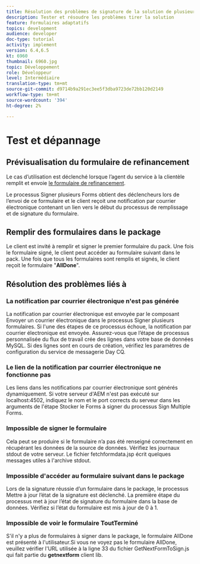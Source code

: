 ```yaml
---
title: Résolution des problèmes de signature de la solution de plusieurs Documents
description: Tester et résoudre les problèmes tirer la solution
feature: Formulaires adaptatifs
topics: development
audience: developer
doc-type: tutorial
activity: implement
version: 6.4,6.5
kt: 6960
thumbnail: 6960.jpg
topic: Développement
role: Développeur
level: Intermédiaire
translation-type: tm+mt
source-git-commit: d9714b9a291ec3ee5f3dba9723de72bb120d2149
workflow-type: tm+mt
source-wordcount: '394'
ht-degree: 2%

---
```



# Test et dépannage


## Prévisualisation du formulaire de refinancement

Le cas d’utilisation est déclenché lorsque l’agent du service à la clientèle remplit et envoie [le formulaire de refinancement](http://localhost:4502/content/dam/formsanddocuments/formsandsigndemo/refinanceform/jcr:content?wcmmode=disabled).

Le processus Signer plusieurs Forms obtient des déclencheurs lors de l’envoi de ce formulaire et le client reçoit une notification par courrier électronique contenant un lien vers le début du processus de remplissage et de signature du formulaire.

## Remplir des formulaires dans le package

Le client est invité à remplir et signer le premier formulaire du pack. Une fois le formulaire signé, le client peut accéder au formulaire suivant dans le pack. Une fois que tous les formulaires sont remplis et signés, le client reçoit le formulaire &quot;**AllDone**&quot;.

## Résolution des problèmes liés à

### La notification par courrier électronique n&#39;est pas générée

La notification par courrier électronique est envoyée par le composant Envoyer un courrier électronique dans le processus Signer plusieurs formulaires. Si l&#39;une des étapes de ce processus échoue, la notification par courrier électronique est envoyée. Assurez-vous que l’étape de processus personnalisée du flux de travail crée des lignes dans votre base de données MySQL. Si des lignes sont en cours de création, vérifiez les paramètres de configuration du service de messagerie Day CQ.

### Le lien de la notification par courrier électronique ne fonctionne pas

Les liens dans les notifications par courrier électronique sont générés dynamiquement. Si votre serveur d&#39;AEM n&#39;est pas exécuté sur localhost:4502, indiquez le nom et le port corrects du serveur dans les arguments de l&#39;étape Stocker le Forms à signer du processus Sign Multiple Forms.

### Impossible de signer le formulaire

Cela peut se produire si le formulaire n’a pas été renseigné correctement en récupérant les données de la source de données. Vérifiez les journaux stdout de votre serveur. Le fichier fetchformdata.jsp écrit quelques messages utiles à l&#39;archive stdout.

### Impossible d&#39;accéder au formulaire suivant dans le package

Lors de la signature réussie d’un formulaire dans le package, le processus Mettre à jour l’état de la signature est déclenché. La première étape du processus met à jour l’état de signature du formulaire dans la base de données. Vérifiez si l’état du formulaire est mis à jour de 0 à 1.

### Impossible de voir le formulaire ToutTerminé

S&#39;il n&#39;y a plus de formulaires à signer dans le package, le formulaire AllDone est présenté à l&#39;utilisateur.Si vous ne voyez pas le formulaire AllDone, veuillez vérifier l&#39;URL utilisée à la ligne 33 du fichier GetNextFormToSign.js qui fait partie du **getnextform** client lib.











